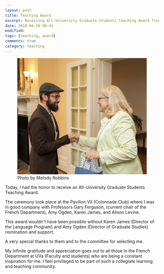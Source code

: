 ```yaml
---
layout: post
title: Teaching Award
excerpt: Receiving All-University Graduate Students Teaching Award from Beth Beal.
date: 2018-04-20 00:43
modified:
tags: [teaching, award]
comments: true
category: teaching
---
```


<figure>
  <img src="/images/2018/04/simotas_GTA_award.jpg">
  <figcaption class="image-credit">Photo by Melody Robbins</figcaption>
</figure>

Today, I had the honor to receive an All-University Graduate Students Teaching Award.

The ceremony took place at the Pavilion VII (Colonnade Club) where I was in good company with Professors Gary Ferguson, (current chair of the French Department), Amy Ogden, Karen James, and Alison Levine.

This award wouldn't have been possible without Karen James (Director of the Language Program) and Amy Ogden (Director of Graduate Studies) nomination and support.

A very special thanks to them and to the committee for selecting me.

My infinite gratitude and appreciation goes out to all those in the French Department at UVa (Faculty and students) who are being a constant inspiration for me. I feel privileged to be part of such a collegiate learning and teaching community.
